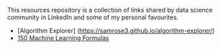 

This resources repository is a collection of links shared by data science community in LinkedIn and some of my personal favourites.

* [Algorithm Explorer] (https://samrose3.github.io/algorithm-explorer/)
* [150 Machine Learning Formulas](https://drive.google.com/file/d/0B0RLknmL54khUXVrcnZkenNzN1E/view)

